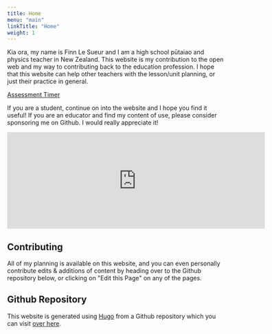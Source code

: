 ```yaml
---
title: Home
menu: "main"
linkTitle: "Home"
weight: 1
---
```


Kia ora, my name is Finn Le Sueur and I am a high school pūtaiao and physics teacher in New Zealand. This website is my contribution to the open web and my way to contributing back to the education profession. I hope that this website can help other teachers with the lesson/unit planning, or just their practice in general.

<a href="/exam-timer.html" class="button download" title="Assessment Timer">Assessment Timer</a>

If you are a student, continue on into the website and I hope you find it useful! If you are an educator and find my content of use, please consider sponsoring me on Github. I would really appreciate it!

<iframe src="https://github.com/sponsors/finnito/card" title="Sponsor Finnito (Finn LeSueur)" height="225" width="600" style="border: 0;"></iframe>

## Contributing

All of my planning is available on this website, and you can even personally contribute edits & additions of content by heading over to the Github repository below, or clicking on "Edit this Page" on any of the pages.

## Github Repository

This website is generated using [Hugo](https://gohugo.io/) from a Github repository which you can visit [over here](https://github.com/finnito/Science).
